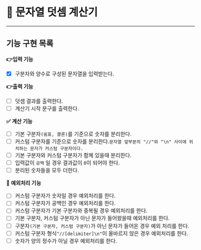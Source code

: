 # 🎯 문자열 덧셈 계산기
***
## 기능 구현 목록

**👉입력 기능**
- [x] 구분자와 양수로 구성된 문자열을 입력받는다.

**👉출력 기능**
- [ ] 덧셈 결과를 출력한다.
- [ ] 계산기 시작 문구를 출력한다.

**✅ 계산 기능**
- [ ] 기본 구분자`(쉼표, 콜론)`를 기준으로 숫자를 분리한다.
- [ ] 커스텀 구분자를 기준으로 숫자를 분리한다.`문자열 앞부분의 "//"와 "\n" 사이에 위치하는 문자가 커스텀 구분자이다.`
- [ ] 기본 구분자와 커스텀 구분자가 함께 있을때 분리한다.
- [ ] 입력값이 `공백` 일 경우 결과값이 `0`이 되어야 한다.
- [ ] 분리된 숫자들을 모두 더한다.

**🚫 예외처리 기능**
- [ ] 커스텀 구분자가 숫자일 경우 예외처리를 한다.
- [ ] 커스텀 구분자가 공백인 경우 예외처리를 한다.
- [ ] 커스텀 구분자가 기본 구분자와 중복될 경우 예외처리를 한다.
- [ ] 기본 구분자, 커스텀 구분자가 아닌 문자가 들어왔을때 예외처리를 한다.
- [ ] 구분자`(기본 구분자, 커스텀 구분자)`가 아닌 문자가 들어온 경우 예외 처리를 한다.
- [ ] 커스텀 구분자 형식`"//[delimiter]\n"`이 올바르지 않은 경우 예외처리를 한다.
- [ ] 숫자가 양의 정수가 아닐 경우 예외처리를 한다.
